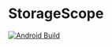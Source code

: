 # StorageScope
[![Android Build](https://github.com/elmorshdi/StorageScope/actions/workflows/android_build.yml/badge.svg)](https://github.com/elmorshdi/StorageScope/actions/workflows/android_build.yml)
